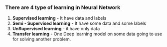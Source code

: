### There are **4 type of learning** in Neural Network 
1. **Supervised learning** - It have data and labels
2. **Semi - Supervised learning** - It have some data and some labels 
3. **UnSupervised learning** - it have only data
4. **Transfer learning** - One Deep learning model on some data going to use for solving another problem. 
